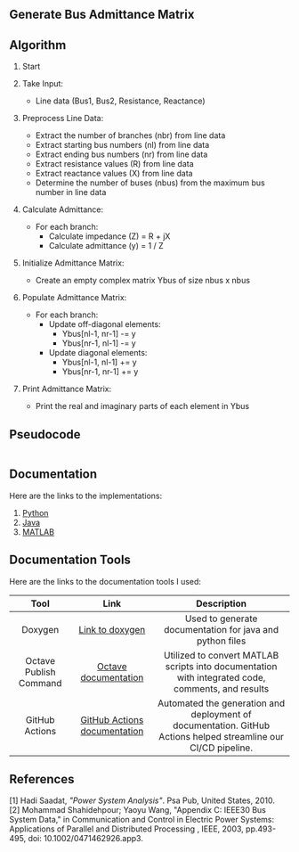 ## Generate Bus Admittance Matrix

## Algorithm
1. Start

2. Take Input:
   - Line data (Bus1, Bus2, Resistance, Reactance)

3. Preprocess Line Data:
   - Extract the number of branches (nbr) from line data
   - Extract starting bus numbers (nl) from line data
   - Extract ending bus numbers (nr) from line data
   - Extract resistance values (R) from line data
   - Extract reactance values (X) from line data
   - Determine the number of buses (nbus) from the maximum bus number in line data

4. Calculate Admittance:
   - For each branch:
     - Calculate impedance (Z) = R + jX
     - Calculate admittance (y) = 1 / Z

5. Initialize Admittance Matrix:
   - Create an empty complex matrix Ybus of size nbus x nbus

6. Populate Admittance Matrix:
   - For each branch:
     - Update off-diagonal elements:
       - Ybus[nl-1, nr-1] -= y
       - Ybus[nr-1, nl-1] -= y
     - Update diagonal elements:
       - Ybus[nl-1, nl-1] += y
       - Ybus[nr-1, nr-1] += y

7. Print Admittance Matrix:
   - Print the real and imaginary parts of each element in Ybus


## Pseudocode

```pseudocode

```

## Documentation

Here are the links to the implementations:

1. [Python](./docs/html/namespaceYbus__Python.html)
2. [Java](./docs/html/classes.html)
3. [MATLAB](./docs/html/Ybus__matlab_8m.html)

## Documentation Tools

Here are the links to the documentation tools I used:

|Tool|Link|Description|
|:--:|:--:|:--:|
|Doxygen|[Link to doxygen](https://doxygen.nl/index.html)|Used to generate documentation for java and python files|
|Octave Publish Command|  [Octave documentation](https://www.gnu.org/software/octave/doc/interpreter/Publishing-Markdown.html)|Utilized to convert MATLAB scripts into documentation with integrated code, comments, and results|
|GitHub Actions|[GitHub Actions documentation](https://docs.github.com/en/actions)|Automated the generation and deployment of documentation. GitHub Actions helped streamline our CI/CD pipeline.|


## References

[1] Hadi Saadat, *"Power System Analysis"*. Psa Pub, United States, 2010.\
[2] Mohammad Shahidehpour; Yaoyu Wang, "Appendix C: IEEE30 Bus System Data," in Communication and Control in Electric Power Systems: Applications of Parallel and Distributed Processing , IEEE, 2003, pp.493-495, doi: 10.1002/0471462926.app3.
